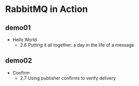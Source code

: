 # RabbitMQ in Action

## demo01

- Hello World
   - 2.6 Putting it all together: a day in the life of a message
    
## demo02

- Confirm
    - 2.7 Using publisher confirms to verify delivery 

